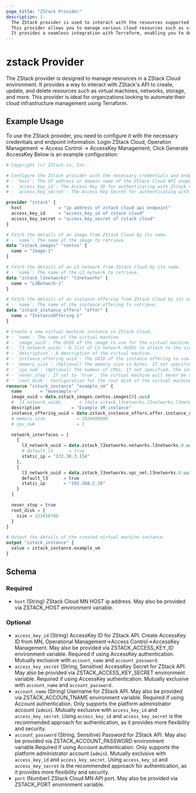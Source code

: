 ```yaml
---
page_title: "ZStack Provider"
description: |-
  The ZStack provider is used to interact with the resources supported by ZStack Cloud, a powerful cloud management platform. 
  This provider allows you to manage various cloud resources such as virtual machines, networks, storage, and more. 
  It provides a seamless integration with Terraform, enabling you to define and manage your cloud infrastructure as code.
---
```


# zstack Provider



The ZStack provider is designed to manage resources in a ZStack Cloud environment. 
It provides a way to interact with ZStack's API to create, update, and delete resources such as virtual machines, networks, storage, and more. 
This provider is ideal for organizations looking to automate their cloud infrastructure management using Terraform.

## Example Usage

To use the ZStack provider, you need to configure it with the necessary credentials and endpoint information. Login ZStack Cloud, Operation Management -> Access Control -> AccessKey Management, Click Generate AccessKey
Below is an example configuration:

```terraform
# Copyright (c) ZStack.io, Inc.

# Configure the ZStack provider with the necessary credentials and endpoint information.
# - `host`: The IP address or domain name of the ZStack Cloud API endpoint.
# - `access_key_id`: The Access Key ID for authenticating with ZStack Cloud.
# - `access_key_secret`: The Access Key Secret for authenticating with ZStack Cloud.

provider "zstack" {
  host              = "ip address of zstack cloud api endpoint"
  access_key_id     = "access_key_id of zstack cloud"
  access_key_secret = "access_key_secret of zstack cloud"
}

# Fetch the details of an image from ZStack Cloud by its name.
# - `name`: The name of the image to retrieve.
data "zstack_images" "centos" {
  name = "Image-1"
}

# Fetch the details of an L3 network from ZStack Cloud by its name.
# - `name`: The name of the L3 network to retrieve.
data "zstack_l3networks" "l3networks" {
  name = "L3Network-1"
}

# Fetch the details of an instance offering from ZStack Cloud by its name.
# - `name`: The name of the instance offering to retrieve.
data "zstack_instance_offers" "offer" {
  name = "InstanceOffering-1"
}

# Create a new virtual machine instance in ZStack Cloud.
# - `name`: The name of the virtual machine.
# - `image_uuid`: The UUID of the image to use for the virtual machine.
# - `l3_network_uuids`: A list of L3 network UUIDs to attach to the virtual machine.
# - `description`: A description of the virtual machine.
# - `instance_offering_uuid`: The UUID of the instance offering to use for the virtual machine.
# - `memory_size`: (Optional) The memory size in bytes. If not specified, the instance offering's memory size will be used.
# - `cpu_num`: (Optional) The number of CPUs. If not specified, the instance offering's CPU count will be used.
# - `never_stop`: If set to `true`, the virtual machine will never be stopped.
# - `root_disk`: Configuration for the root disk of the virtual machine.
resource "zstack_instance" "example_vm" {
  name       = "moexample-v"
  image_uuid = data.zstack_images.centos.images[0].uuid
  #  l3_network_uuids       = [data.zstack_l3networks.l3networks.l3networks[0].uuid]
  description            = "Example VM instance"
  instance_offering_uuid = data.zstack_instance_offers.offer.instance_offers[0].uuid # Using Instance offering UUID or custom CPU and memory
  # memory_size            = 1024000000
  # cpu_num                = 1

  network_interfaces = [
    {
      l3_network_uuid = data.zstack_l3networks.networks.l3networks.0.uuid
      # default_l3      = true
      static_ip = "172.30.3.154"
    },
    {
      l3_network_uuid = data.zstack_l3networks.vpc_net.l3networks.0.uuid
      default_l3      = true
      static_ip       = "192.168.2.20"
    }
  ]

  never_stop = true
  root_disk = {
    size = 123456788
  }
}

# Output the details of the created virtual machine instance.
output "zstack_instance" {
  value = zstack_instance.example_vm
}
```

<!-- schema generated by tfplugindocs -->
## Schema

### Required

- `host` (String) ZStack Cloud MN HOST ip address. May also be provided via ZSTACK_HOST environment variable.

### Optional

- `access_key_id` (String) AccessKey ID for ZStack API. Create AccessKey ID from MN,  Operational Management->Access Control->AccessKey Management. May also be provided via ZSTACK_ACCESS_KEY_ID environment variable. Required if using AccessKey authentication. Mutually exclusive with `account_name` and `account_password`.
- `access_key_secret` (String, Sensitive) AccessKey Secret for ZStack API. May also be provided via ZSTACK_ACCESS_KEY_SECRET environment variable. Required if using AccessKey authentication. Mutually exclusive with `account_name` and `account_password`.
- `account_name` (String) Username for ZStack API. May also be provided via ZSTACK_ACCOUN_TNAME environment variable. Required if using Account authentication.  Only supports the platform administrator account (`admin`). Mutually exclusive with `access_key_id` and `access_key_secret`. Using `access_key_id` and `access_key_secret` is the recommended approach for authentication, as it provides more flexibility and security.
- `account_password` (String, Sensitive) Password for ZStack API. May also be provided via ZSTACK_ACCOUNT_PASSWORD environment variable.Required if using Account authentication.  Only supports the platform administrator account (`admin`). Mutually exclusive with `access_key_id` and `access_key_secret`. Using `access_key_id` and `access_key_secret` is the recommended approach for authentication, as it provides more flexibility and security.
- `port` (Number) ZStack Cloud MN API port. May also be provided via ZSTACK_PORT environment variable.


